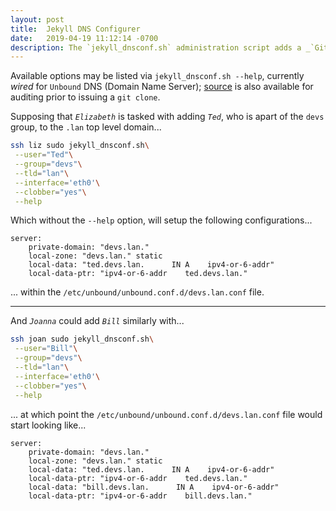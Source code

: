 ```yaml
---
layout: post
title:  Jekyll DNS Configurer
date:   2019-04-19 11:12:14 -0700
description: The `jekyll_dnsconf.sh` administration script adds a _`Git`_/_`Jekyll`_ user to DNS configurations
---
```


Available options may be listed via `jekyll_dnsconf.sh --help`, currently _wired_ for `Unbound` DNS (Domain Name Server); [source][jekyll-dnsconf_source] is also available for auditing prior to issuing a `git clone`.


Supposing that _`Elizabeth`_ is tasked with adding _`Ted`_, who is apart of the `devs` group, to the `.lan` top level domain...


```bash
ssh liz sudo jekyll_dnsconf.sh\
 --user="Ted"\
 --group="devs"\
 --tld="lan"\
 --interface='eth0'\
 --clobber="yes"\
 --help
```


Which without the `--help` option, will setup the following configurations...


```
server:
    private-domain: "devs.lan."
    local-zone: "devs.lan." static
    local-data: "ted.devs.lan.      IN A    ipv4-or-6-addr"
    local-data-ptr: "ipv4-or-6-addr    ted.devs.lan."
```


... within the `/etc/unbound/unbound.conf.d/devs.lan.conf` file.


------


And _`Joanna`_ could add _`Bill`_ similarly with...


```bash
ssh joan sudo jekyll_dnsconf.sh\
 --user="Bill"\
 --group="devs"\
 --tld="lan"\
 --interface='eth0'\
 --clobber="yes"\
 --help
```


... at which point the `/etc/unbound/unbound.conf.d/devs.lan.conf` file would start looking like...


```
server:
    private-domain: "devs.lan."
    local-zone: "devs.lan." static
    local-data: "ted.devs.lan.      IN A    ipv4-or-6-addr"
    local-data-ptr: "ipv4-or-6-addr    ted.devs.lan."
    local-data: "bill.devs.lan.      IN A    ipv4-or-6-addr"
    local-data-ptr: "ipv4-or-6-addr    bill.devs.lan."
```


[jekyll-dnsconf_source]: https://github.com/S0AndS0/Jekyll_Admin/blob/master/jekyll_dnsconf.sh
